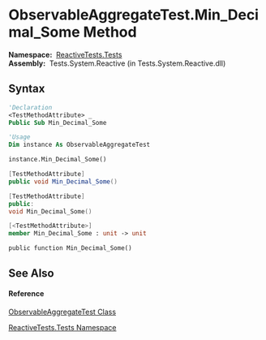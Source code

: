 # ObservableAggregateTest.Min\_Decimal\_Some Method

**Namespace:**  [ReactiveTests.Tests](ReactiveTests.Tests\ReactiveTests.Tests.md)  
**Assembly:**  Tests.System.Reactive (in Tests.System.Reactive.dll)

## Syntax

```vb
'Declaration
<TestMethodAttribute> _
Public Sub Min_Decimal_Some
```

```vb
'Usage
Dim instance As ObservableAggregateTest

instance.Min_Decimal_Some()
```

```csharp
[TestMethodAttribute]
public void Min_Decimal_Some()
```

```c++
[TestMethodAttribute]
public:
void Min_Decimal_Some()
```

```fsharp
[<TestMethodAttribute>]
member Min_Decimal_Some : unit -> unit 
```

```jscript
public function Min_Decimal_Some()
```

## See Also

#### Reference

[ObservableAggregateTest Class](ObservableAggregateTest\ObservableAggregateTest.md)

[ReactiveTests.Tests Namespace](ReactiveTests.Tests\ReactiveTests.Tests.md)




